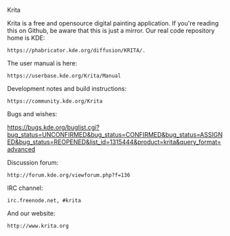 Krita

Krita is a free and opensource digital painting application. If you're 
reading this on Github, be aware that this is just a mirror. Our real
code repository home is KDE:

    https://phabricator.kde.org/diffusion/KRITA/.

The user manual is here:

    https://userbase.kde.org/Krita/Manual

Development notes and build instructions:

    https://community.kde.org/Krita

Bugs and wishes:

  https://bugs.kde.org/buglist.cgi?bug_status=UNCONFIRMED&bug_status=CONFIRMED&bug_status=ASSIGNED&bug_status=REOPENED&list_id=1315444&product=krita&query_format=advanced

Discussion forum:

    http://forum.kde.org/viewforum.php?f=136

IRC channel:

    irc.freenode.net, #krita

And our website:

    http://www.krita.org
